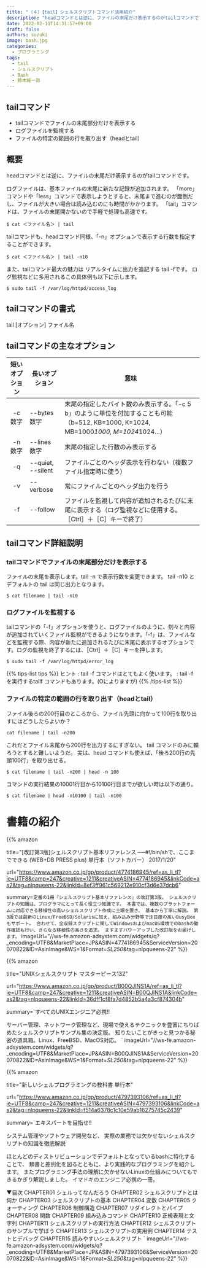 ```yaml
---
title: "（４）【tail】シェルスクリプトコマンド活用紹介"
description: "headコマンドとは逆に、ファイルの末尾だけ表示するのがtailコマンドです。"
date: 2022-02-11T14:31:57+09:00
draft: false
authors: suzuki
image: bash.jpg
categories:
  - プログラミング
tags:
  - tail
  - シェルスクリプト
  - Bash
  - 鈴木維一郎
---
```


## tailコマンド
 - tailコマンドでファイルの末尾部分だけを表示する
 - ログファイルを監視する
 - ファイルの特定の範囲の行を取り出す（headとtail）

## 概要
headコマンドとは逆に、ファイルの末尾だけ表示するのがtailコマンドです。

ログファイルは、基本ファイルの末尾に新たな記録が追加されます。
「more」コマンドや「less」コマンドで表示しようとすると、末尾まで進むのが面倒だし、ファイルが大きい場合は読み込むのにも時間がかかります。
「tail」コマンドは、ファイルの末尾開かないので手軽で処理も高速です。

```
$ cat ＜ファイル名＞ | tail 
```


tailコマンドも、headコマンド同様、「-n」オプションで表示する行数を指定することができます。

```
$ cat ＜ファイル名＞ | tail -n10
```

また、tailコマンド最大の魅力は リアルタイムに出力を追記する tail -fです。
ログ監視などに多用されるこの具体例も以下に示します。

```
$ sudo tail -f /var/log/httpd/access_log
```


## tailコマンドの書式
tail [オプション] ファイル名


## tailコマンドの主なオプション
|短いオプション|長いオプション|意味|
|:------------:|--------------|----|
|-c 数字       |--bytes 数字  |末尾の指定したバイト数のみ表示する。「-c 5 b」のように単位を付加することも可能（b=512, KB=1000, K=1024, MB=1000*1000, M=1024*1024…）|
|-n 数字       |--lines 数字  |末尾の指定した行数のみ表示する|
|-q            |--quiet, --silent |ファイルごとのヘッダ表示を行わない（複数ファイル指定時に使う）|
|-v            |--verbose |常にファイルごとのヘッダ出力を行う|
|-f            |--follow  |ファイルを監視して内容が追加されるたびに末尾に表示する（ログ監視などに使用する。［Ctrl］＋［C］キーで終了）|


## tailコマンド詳細説明

### tailコマンドでファイルの末尾部分だけを表示する
ファイルの末尾を表示します。tail -n で表示行数を変更できます。
tail -n10 と デフォルトの tail は同じ出力となります。

```
$ cat filename | tail -n10
```

### ログファイルを監視する

tailコマンドの「-f」オプションを使うと、ログファイルのように、刻々と内容が追加されていくファイル監視ができるようになります。「-f」は、ファイルなどを監視する際、内容が新たに追加されるたびに末尾に表示するオプションです。ログの監視を終了するには、［Ctrl］＋［C］キーを押します。

```
$ sudo tail -f /var/log/httpd/error_log 
```


{{% tips-list tips %}}
ヒント
: tail -f コマンドはとてもよく使います。 
: tail -f を実行するtailf コマンドもあります。(Oによりますが)
{{% /tips-list %}}


### ファイルの特定の範囲の行を取り出す（headとtail）

ファイル後ろの200行目のところから、ファイル先頭に向かって100行を取り出すにはどうしたらよいか？


```
cat filename | tail -n200
```

これだとファイル末尾から200行を出力するにすぎない。
tail コマンドのみに頼ろうとすると難しいようだ。
実は、head コマンドも使えば、「後ろ200行の先頭100行」を取り出せる。

```
$ cat filename | tail -n200 | head -n 100
```

コマンドの実行結果の10001行目から10100行目までが欲しい時は以下の通り。

```
$ cat filename | head -n10100 | tail -n100
```




# 書籍の紹介
{{% amazon

title="[改訂第3版]シェルスクリプト基本リファレンス ──#!/bin/shで、ここまでできる (WEB+DB PRESS plus) 単行本（ソフトカバー）  2017/1/20"

url="https://www.amazon.co.jp/gp/product/4774186945/ref=as_li_tl?ie=UTF8&camp=247&creative=1211&creativeASIN=4774186945&linkCode=as2&tag=nlpqueens-22&linkId=8ef3ff961c569212e910cf3d6e37dcb6"

summary=`定番の1冊『シェルスクリプト基本リファレンス』の改訂第3版。
シェルスクリプトの知識は、プログラマにとって長く役立つ知識です。
本書では、複数のプラットフォームに対応できる移植性の高いシェルスクリプト作成に主眼を置き、
基本から丁寧に解説。
第3版では最新のLinux/FreeBSD/Solarisに加え、組み込み分野等で注目度の高いBusyBoxもサポート。
合わせて、全収録スクリプトに関してWindowsおよびmacOS環境でのbashの動作確認も行い、さらなる移植性の高さを追求。
ますますパワーアップした改訂版をお届けします。`
imageUrl="//ws-fe.amazon-adsystem.com/widgets/q?_encoding=UTF8&MarketPlace=JP&ASIN=4774186945&ServiceVersion=20070822&ID=AsinImage&WS=1&Format=_SL250_&tag=nlpqueens-22"
%}}

{{% amazon

title="UNIXシェルスクリプト マスターピース132"

url="https://www.amazon.co.jp/gp/product/B00QJINS1A/ref=as_li_tl?ie=UTF8&camp=247&creative=1211&creativeASIN=B00QJINS1A&linkCode=as2&tag=nlpqueens-22&linkId=36dff1cf8fa7d4852b5a4a3cf874304b"

summary=`すべてのUNIXエンジニア必携!!

サーバー管理、ネットワーク管理など、現場で使えるテクニックを豊富にちりばめたシェルスクリプトサンプル集の決定版。
知りたいことがきっと見つかる秘密の道具箱。Linux、FreeBSD、MacOS対応。
`
imageUrl="//ws-fe.amazon-adsystem.com/widgets/q?_encoding=UTF8&MarketPlace=JP&ASIN=B00QJINS1A&ServiceVersion=20070822&ID=AsinImage&WS=1&Format=_SL250_&tag=nlpqueens-22"
%}}

{{% amazon

title="新しいシェルプログラミングの教科書 単行本"

url="https://www.amazon.co.jp/gp/product/4797393106/ref=as_li_tl?ie=UTF8&camp=247&creative=1211&creativeASIN=4797393106&linkCode=as2&tag=nlpqueens-22&linkId=f514a6378c1c10e59ab16275745c2439"

summary=`エキスパートを目指せ!!

システム管理やソフトウェア開発など、
実際の業務では欠かせないシェルスクリプトの知識を徹底解説

ほとんどのディストリビューションでデフォルトとなっているbashに特化することで、
類書と差別化を図るとともに、より実践的なプログラミングを紹介します。
またプログラミング手法の理解に欠かせないLinuxの仕組みについてもできるかぎり解説しました。
イマドキのエンジニア必携の一冊。

▼目次
CHAPTER01 シェルってなんだろう
CHAPTER02 シェルスクリプトとは何か
CHAPTER03 シェルスクリプトの基本
CHAPTER04 変数
CHAPTER05 クォーティング
CHAPTER06 制御構造
CHAPTER07 リダイレクトとパイプ
CHAPTER08 関数
CHAPTER09 組み込みコマンド
CHAPTER10 正規表現と文字列
CHAPTER11 シェルスクリプトの実行方法
CHAPTER12 シェルスクリプトのサンプルで学ぼう
CHAPTER13 シェルスクリプトの実用例
CHAPTER14 テストとデバッグ
CHAPTER15 読みやすいシェルスクリプト
`
imageUrl="//ws-fe.amazon-adsystem.com/widgets/q?_encoding=UTF8&MarketPlace=JP&ASIN=4797393106&ServiceVersion=20070822&ID=AsinImage&WS=1&Format=_SL250_&tag=nlpqueens-22"
%}}


